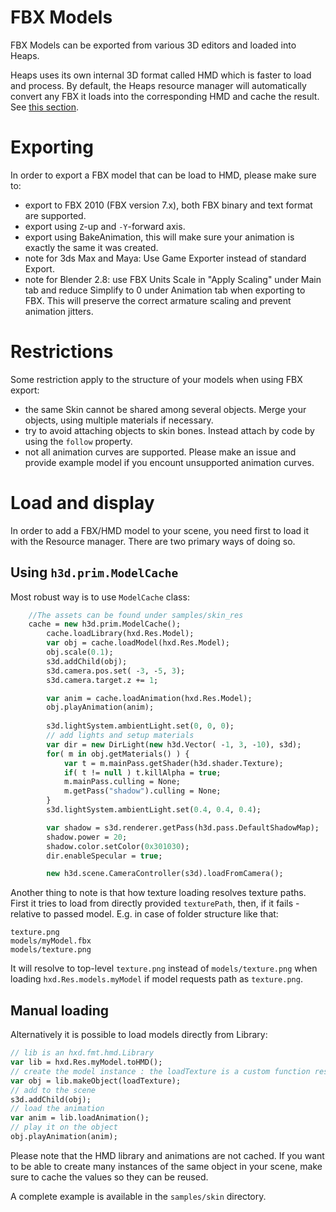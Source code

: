 # FBX Models

FBX Models can be exported from various 3D editors and loaded into Heaps.

Heaps uses its own internal 3D format called HMD which is faster to load and process. By default, the Heaps resource manager will automatically convert any FBX it loads into the corresponding HMD and cache the result. See [this section](https://github.com/ncannasse/heaps/wiki/Resource-Management).

# Exporting

In order to export a FBX model that can be load to HMD, please make sure to:

 * export to FBX 2010 (FBX version 7.x), both FBX binary and text format are supported.
 * export using `Z`-up and `-Y`-forward axis.
 * export using BakeAnimation, this will make sure your animation is exactly the same it was created.
 * note for 3ds Max and Maya: Use Game Exporter instead of standard Export.
 * note for Blender 2.8: use FBX Units Scale in "Apply Scaling" under Main tab and reduce Simplify to 0 under Animation tab when exporting to FBX. This will preserve the correct armature scaling and prevent animation jitters.

# Restrictions

Some restriction apply to the structure of your models when using FBX export:

 * the same Skin cannot be shared among several objects. Merge your objects, using multiple materials if necessary.
 * try to avoid attaching objects to skin bones. Instead attach by code by using the `follow` property.
 * not all animation curves are supported. Please make an issue and provide example model if you encount unsupported animation curves.

# Load and display

In order to add a FBX/HMD model to your scene, you need first to load it with the Resource manager. There are two primary ways of doing so.

## Using `h3d.prim.ModelCache`

Most robust way is to use `ModelCache` class:

```haxe
    //The assets can be found under samples/skin_res
    cache = new h3d.prim.ModelCache();
		cache.loadLibrary(hxd.Res.Model);
		var obj = cache.loadModel(hxd.Res.Model);
		obj.scale(0.1);
		s3d.addChild(obj);
		s3d.camera.pos.set( -3, -5, 3);
		s3d.camera.target.z += 1;

		var anim = cache.loadAnimation(hxd.Res.Model);
		obj.playAnimation(anim);
		
		s3d.lightSystem.ambientLight.set(0, 0, 0);
		// add lights and setup materials
		var dir = new DirLight(new h3d.Vector( -1, 3, -10), s3d);
		for( m in obj.getMaterials() ) {
			var t = m.mainPass.getShader(h3d.shader.Texture);
			if( t != null ) t.killAlpha = true;
			m.mainPass.culling = None;
			m.getPass("shadow").culling = None;
		}
		s3d.lightSystem.ambientLight.set(0.4, 0.4, 0.4);

		var shadow = s3d.renderer.getPass(h3d.pass.DefaultShadowMap);
		shadow.power = 20;
		shadow.color.setColor(0x301030);
		dir.enableSpecular = true;

		new h3d.scene.CameraController(s3d).loadFromCamera();
```

Another thing to note is that how texture loading resolves texture paths. First it tries to load from directly provided `texturePath`, then, if it fails - relative to passed model. E.g. in case of folder structure like that:

```
texture.png
models/myModel.fbx
models/texture.png
```

It will resolve to top-level `texture.png` instead of `models/texture.png` when loading `hxd.Res.models.myModel` if model requests path as `texture.png`.


## Manual loading

Alternatively it is possible to load models directly from Library:

```haxe
// lib is an hxd.fmt.hmd.Library
var lib = hxd.Res.myModel.toHMD();
// create the model instance : the loadTexture is a custom function responsible for loading the model texture
var obj = lib.makeObject(loadTexture);
// add to the scene
s3d.addChild(obj);
// load the animation
var anim = lib.loadAnimation();
// play it on the object
obj.playAnimation(anim);
```

Please note that the HMD library and animations are not cached. If you want to be able to create many instances of the same object in your scene, make sure to cache the values so they can be reused.

A complete example is available in the `samples/skin` directory.
